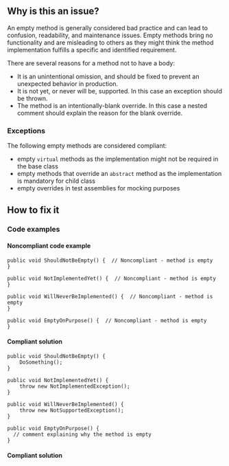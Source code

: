 ## Why is this an issue?

An empty method is generally considered bad practice and can lead to confusion, readability, and maintenance issues. Empty methods bring no
functionality and are misleading to others as they might think the method implementation fulfills a specific and identified requirement.

There are several reasons for a method not to have a body:

-  It is an unintentional omission, and should be fixed to prevent an unexpected behavior in production.
-  It is not yet, or never will be, supported. In this case an exception should be thrown.
-  The method is an intentionally-blank override. In this case a nested comment should explain the reason for the blank override.

### Exceptions

The following empty methods are considered compliant:

-  empty `virtual` methods as the implementation might not be required in the base class
-  empty methods that override an `abstract` method as the implementation is mandatory for child class
-  empty overrides in test assemblies for mocking purposes

## How to fix it

### Code examples

#### Noncompliant code example

    public void ShouldNotBeEmpty() {  // Noncompliant - method is empty
    }
    
    public void NotImplementedYet() {  // Noncompliant - method is empty
    }
    
    public void WillNeverBeImplemented() {  // Noncompliant - method is empty
    }
    
    public void EmptyOnPurpose() {  // Noncompliant - method is empty
    }

#### Compliant solution

    public void ShouldNotBeEmpty() {
        DoSomething();
    }
    
    public void NotImplementedYet() {
        throw new NotImplementedException();
    }
    
    public void WillNeverBeImplemented() {
        throw new NotSupportedException();
    }
    
    public void EmptyOnPurpose() {
      // comment explaining why the method is empty
    }

#### Compliant solution
